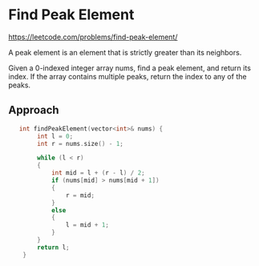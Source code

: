 # Find Peak Element

https://leetcode.com/problems/find-peak-element/

A peak element is an element that is strictly greater than its neighbors.

Given a 0-indexed integer array nums, find a peak element, and return its index. If the array contains multiple peaks, return the index to any of the peaks.

## Approach
``` C++
   int findPeakElement(vector<int>& nums) {
        int l = 0;
        int r = nums.size() - 1;

        while (l < r)
        {
            int mid = l + (r - l) / 2;
            if (nums[mid] > nums[mid + 1])
            {
                r = mid;
            }
            else
            {
                l = mid + 1;
            }
        }
        return l;
    }
```